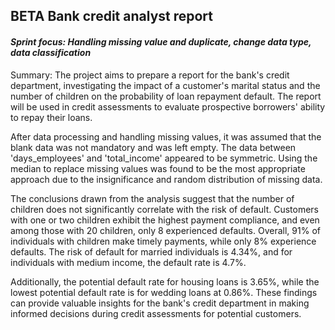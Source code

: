 ## BETA Bank credit analyst report
#### <i> Sprint focus: Handling missing value and duplicate, change data type, data classification </i>

Summary: 
The project aims to prepare a report for the bank's credit department, investigating the impact of a customer's marital status and the number of children on the probability of loan repayment default. The report will be used in credit assessments to evaluate prospective borrowers' ability to repay their loans.

After data processing and handling missing values, it was assumed that the blank data was not mandatory and was left empty. The data between 'days_employees' and 'total_income' appeared to be symmetric. Using the median to replace missing values was found to be the most appropriate approach due to the insignificance and random distribution of missing data.

The conclusions drawn from the analysis suggest that the number of children does not significantly correlate with the risk of default. Customers with one or two children exhibit the highest payment compliance, and even among those with 20 children, only 8 experienced defaults. Overall, 91% of individuals with children make timely payments, while only 8% experience defaults. The risk of default for married individuals is 4.34%, and for individuals with medium income, the default rate is 4.7%.

Additionally, the potential default rate for housing loans is 3.65%, while the lowest potential default rate is for wedding loans at 0.86%. These findings can provide valuable insights for the bank's credit department in making informed decisions during credit assessments for potential customers.

